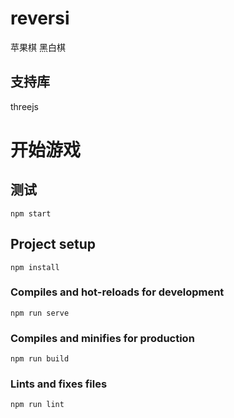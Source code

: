 # reversi


苹果棋 黑白棋


## 支持库


threejs


# 开始游戏


## 测试
```
npm start
```

## Project setup
```
npm install
```

### Compiles and hot-reloads for development
```
npm run serve
```

### Compiles and minifies for production
```
npm run build
```

### Lints and fixes files
```
npm run lint
```


